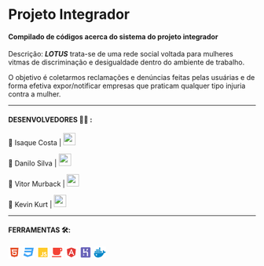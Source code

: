

# Projeto Integrador 

<h4>Compilado de códigos acerca do sistema do projeto integrador</h1> 
Descrição: <b><i>LOTUS</i></b> trata-se de uma rede social voltada para mulheres vitmas de discriminação e desigualdade dentro do ambiente de trabalho.
 
O objetivo é coletarmos reclamações e denúncias feitas pelas usuárias e de forma efetiva expor/notificar empresas que praticam qualquer tipo injuria contra a mulher.

---------------------------------------------------------------------------------

<h4>DESENVOLVEDORES  👨‍💻 :</h4> 

:small_blue_diamond:	 Isaque Costa | <a href="https://www.linkedin.com/in/isaque-silva/">
<img src = "https://cdn.worldvectorlogo.com/logos/linkedin-icon-2.svg" width="25" height="25">
</a>

:small_blue_diamond:	Danilo Silva | <a href="https://www.linkedin.com/in/danilo-silva-77204312b/">
<img src = "https://cdn.worldvectorlogo.com/logos/linkedin-icon-2.svg" width="25" height="25">
</a>

:small_blue_diamond:	Vitor Murback | <a href="https://www.linkedin.com/in/vitor-murback-45aaba200/">
<img src = "https://cdn.worldvectorlogo.com/logos/linkedin-icon-2.svg" width="25" height="25">
</a>

:small_blue_diamond:	Kevin Kurt | <a href="https://www.linkedin.com/in/kevin-kurt-3871891a6/">
<img src = "https://cdn.worldvectorlogo.com/logos/linkedin-icon-2.svg" width="25" height="25">
</a>

---------------------------------------------------------------------------------
<h4>FERRAMENTAS  🛠️:</h4>

<p align="left">
<img src="https://raw.githubusercontent.com/PKief/vscode-material-icon-theme/main/icons/html.svg" alt="react" width="25" height="25" />
<img src="https://raw.githubusercontent.com/PKief/vscode-material-icon-theme/main/icons/css.svg" alt="css" width="25" height="25" />
<img src="https://raw.githubusercontent.com/PKief/vscode-material-icon-theme/main/icons/javascript.svg" alt="javascript" width="25" height="25" />
<img src="https://raw.githubusercontent.com/PKief/vscode-material-icon-theme/main/icons/java.svg" alt="java" width="25" height="25" />
<img src="https://raw.githubusercontent.com/PKief/vscode-material-icon-theme/main/icons/angular.svg" alt="angular-js" width="25" height="25" />
<img src="https://raw.githubusercontent.com/PKief/vscode-material-icon-theme/main/icons/heroku.svg" alt="heroku" width="25" height="25" />
<img src="https://raw.githubusercontent.com/PKief/vscode-material-icon-theme/main/icons/docker.svg" alt="Docker" width="25" height="25" />
</p>

